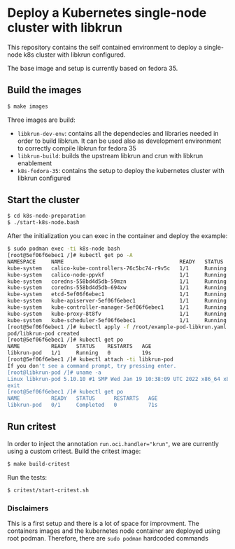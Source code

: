 # Deploy a Kubernetes single-node cluster with libkrun
This repository contains the self contained environment to deploy a single-node k8s cluster with libkrun configured.

The base image and setup is currently based on fedora 35.

## Build the images
```bash
$ make images
```
Three images are build:
  * `libkrun-dev-env`: contains all the dependecies and libraries needed in order to build libkrun. It can be used also as development environment to correctly compile libkrun for fedora 35
  * `libkrun-build`: builds the upstream libkrun and crun with libkrun enablement
  * `k8s-fedora-35`: contains the setup to deploy the kubernetes cluster with libkrun configured

## Start the cluster
```bash
$ cd k8s-node-preparation
$ ./start-k8s-node.bash
```
After the initialization you can exec in the container and deploy the example:
```bash
$ sudo podman exec -ti k8s-node bash
[root@5ef06f6ebec1 /]# kubectl get po -A
NAMESPACE     NAME                                     READY   STATUS    RESTARTS   AGE
kube-system   calico-kube-controllers-76c5bc74-r9v5c   1/1     Running   0          16m
kube-system   calico-node-ppvkf                        1/1     Running   0          16m
kube-system   coredns-558bd4d5db-59mzn                 1/1     Running   0          16m
kube-system   coredns-558bd4d5db-694xw                 1/1     Running   0          16m
kube-system   etcd-5ef06f6ebec1                        1/1     Running   0          16m
kube-system   kube-apiserver-5ef06f6ebec1              1/1     Running   0          16m
kube-system   kube-controller-manager-5ef06f6ebec1     1/1     Running   0          16m
kube-system   kube-proxy-8t8fv                         1/1     Running   0          16m
kube-system   kube-scheduler-5ef06f6ebec1              1/1     Running   0          16m
[root@5ef06f6ebec1 /]# kubectl apply -f /root/example-pod-libkrun.yaml 
pod/libkrun-pod created
[root@5ef06f6ebec1 /]# kubectl get po 
NAME          READY   STATUS    RESTARTS   AGE
libkrun-pod   1/1     Running   0          19s
[root@5ef06f6ebec1 /]# kubectl attach -ti libkrun-pod
If you don't see a command prompt, try pressing enter.
[root@libkrun-pod /]# uname -a
Linux libkrun-pod 5.10.10 #1 SMP Wed Jan 19 10:38:09 UTC 2022 x86_64 x86_64 x86_64 GNU/Linux
exit
[root@5ef06f6ebec1 /]# kubectl get po
NAME          READY   STATUS      RESTARTS   AGE
libkrun-pod   0/1     Completed   0          71s
```
## Run critest
In order to inject the annotation `run.oci.handler="krun"`, we are currently using a custom critest. 
Build the critest image:
```bash
$ make build-critest
```
Run the tests:
```bash
$ critest/start-critest.sh
```
### Disclaimers
This is a first setup and there is a lot of space for improvment. The containers images and the kubernetes node container are deployed using root podman. Therefore, there are `sudo podman` hardcoded commands

